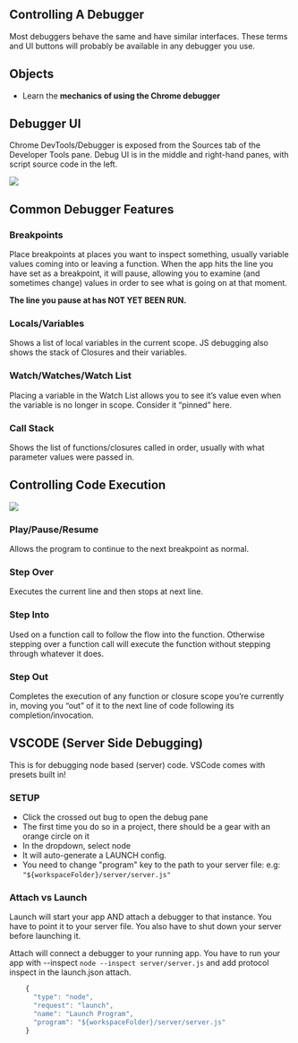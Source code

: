 ## Controlling A Debugger

Most debuggers behave the same and have similar interfaces. These terms and UI buttons will probably be available in any debugger you use.

## Objects

- Learn the **mechanics of using the Chrome debugger**


## Debugger UI

Chrome DevTools/Debugger is exposed from the Sources tab of the Developer Tools pane. Debug UI is in the middle and right-hand panes, with script source code in the left.

![](../images/debugger-ui.png)


## Common Debugger Features

### Breakpoints
Place breakpoints at places you want to inspect something, usually variable values coming into or leaving a function. When the app hits the line you have set as a breakpoint, it will pause, allowing you to examine (and sometimes change) values in order to see what is going on at that moment. 

**The line you pause at has NOT YET BEEN RUN.**

### Locals/Variables
Shows a list of local variables in the current scope. JS debugging also shows the stack of Closures and their variables.

### Watch/Watches/Watch List
Placing a variable in the Watch List allows you to see it’s value even when the variable is no longer in scope. Consider it “pinned” here.

### Call Stack
Shows the list of functions/closures called in order, usually with what parameter values were passed in.


## Controlling Code Execution

![](../images/debugger-ui-buttons.png)

### Play/Pause/Resume
Allows the program to continue to the next breakpoint as normal.

### Step Over
Executes the current line and then stops at next line.

### Step Into
Used on a function call to follow the flow into the function. Otherwise stepping over a function call will execute the function without stepping through whatever it does.

### Step Out
Completes the execution of any function or closure scope you’re currently in, moving you “out” of it to the next line of code following its completion/invocation.


## VSCODE (Server Side Debugging)

This is for debugging node based (server) code. VSCode comes with presets built in!

### SETUP
- Click the crossed out bug to open the debug pane
- The first time you do so in a project, there should be a gear with an orange circle on it
- In the dropdown, select node
- It will auto-generate a LAUNCH config.
- You need to change "program" key to the path to your server file: e.g: `"${workspaceFolder}/server/server.js"`

### Attach vs Launch

Launch will start your app AND attach a debugger to that instance. You have to point it to your server file. You also have to shut down your server before launching it.

Attach will connect a debugger to your running app. You have to run your app with --inspect `node --inspect server/server.js` and add protocol inspect in the launch.json attach.

```js
    {
      "type": "node",
      "request": "launch",
      "name": "Launch Program",
      "program": "${workspaceFolder}/server/server.js"
    }
```
